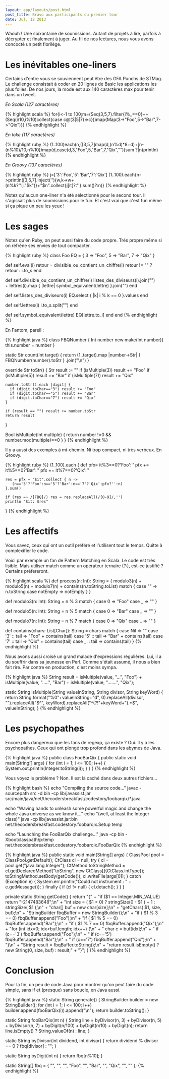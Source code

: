 ```yaml
---
layout: app/layouts/post.html
post_title: Bravo aux participants du premier tour
date: Jul, 12 2013
---
```


Waouh ! Une soixantaine de soumissions. Autant de projets à lire, parfois à décrypter et finalement à juger. Au fil de nos lectures, nous vous avons concocté un petit florilège.

Les inévitables one-liners
==========================

Certains d'entre vous se souviennent peut être des GFA Punchs de STMag. Le challenge consistait à coder en 20 lignes de Basic les applications les plus folles. De nos jours, la mode est aux 140 caractères max pour tenir dans un tweet.

*En Scala (127 caractères)*

{% highlight scala %}
for{i<-1 to 100;m=(Seq(3,5,7).filter{i%_==0}++(Seq(i/10,i%10)collect{case c@(3|5|7)=>c}))map{Map(3->"Foo",5->"Bar",7->"Qix")}}
{% endhighlight %}

*En Ioke (117 caractères)*

{% highlight ruby %}
(1..100)each(n,([3,5,7]map(d,(n%d)*8+d)+[n-(n%10)/10,n%10])map(d,case(d,3,"Foo",5,"Bar",7,"Qix",""))sum ?|n)println)
{% endhighlight %}
	
*En Groovy (137 caractères)*

{% highlight ruby %}
j=['3':'Foo','5':'Bar','7':'Qix']
(1..100).each{n->println([3,5,7].inject(''){w,k->w+(n%k?'':j."$k")}+"$n".collect{j[it]?:''}.sum()?:n)}
{% endhighlight %}

Notez qu'aucun one-liner n'a été sélectionné pour le second tour. Il s'agissait plus de soumissions pour le fun. Et c'est vrai que c'est fun même si ça pique un peu les yeux !

Les sages
=========

Notez qu'en Ruby, on peut aussi faire du code propre. Très propre même si on réfrène ses envies de tout compacter.

{% highlight ruby %}
class Foo
  EQ = {
    3 => "Foo",
    5 => "Bar",
    7 => "Qix"
  }

  def self.eval(i)
    retour = divisible_ou_contient_un_chiffre(i)
    retour != "" ? retour : i.to_s
  end

  def self.divisible_ou_contient_un_chiffre(i)
    listes_des_diviseurs(i).join("") \
    + lettres(i).map { |lettre| symbol_equivalent(lettre) }.join("")
  end

  def self.listes_des_diviseurs(i)
    EQ.select { |k| i % k == 0 }.values
  end

  def self.lettres(i)
    i.to_s.split("")
  end

  def self.symbol_equivalent(lettre)
    EQ[lettre.to_i]
  end
end
{% endhighlight %}

En Fantom, pareil :

{% highlight java %}
class FBQNumber {
  Int number
  new make(Int number){
    this.number = number
  }
  
  static Str count(Int target) {
    return (1..target).map |number->Str| { FBQNumber(number).toStr  } .join("\n")
  }

  override Str toStr() {
    Str result := ""
    if (isMultiple(3)) result += "Foo"
    if (isMultiple(5)) result +=  "Bar"
    if (isMultiple(7)) result += "Qix"
    
    number.toStr().each |digit| { 
      if (digit.toChar=="3") result += "Foo" 
      if (digit.toChar=="5") result += "Bar" 
      if (digit.toChar=="7") result += "Qix" 
    }
    
    if (result == "") result += number.toStr 
    return result
  }
  
  Bool isMultiple(Int multiple) {
    return number !=0 && number.mod(multiple)==0
  }
}
{% endhighlight %}

Il y a aussi des exemples à mi-chemin. Ni trop compact, ni très verbeux. En Groovy.

{% highlight ruby %}
(1..100).each {
    def pfx= it%3==0?'Foo':''
    pfx += it%5==0?'Bar':''
    pfx += it%7==0?'Qix':''
    
    res = pfx + "$it".collect { n ->       
       (n=='3'?'Foo':n=='5'?'Bar':n=='7'?'Qix':pfx?'':n)
    }.sum()

    if (res =~ /[FBQ]/) res = res.replaceAll(/[0-9]/,'')
    println "$it: $res"
}
{% endhighlight %}

Les affectifs
=============

Vous savez, ceux qui ont un outil préféré et l'utilisent tout le temps. Quitte à complexifier le code.

Voici par exemple un fan de Pattern Matching en Scala. Le code est très lisible. Mais utiliser match comme un opérateur ternaire (?:), est-ce justifié ? Certains préfereront.

{% highlight scala %}
def process(n: Int): String = {
  modulo3(n) + modulo5(n) + modulo7(n) + contains(n.toString.toList) match {
    case "" => n.toString
    case notEmpty => notEmpty
  }
}

def modulo3(n: Int): String =
  n % 3 match {
    case 0 => "Foo"
    case _ => ""
}

def modulo5(n: Int): String =
  n % 5 match {
    case 0 => "Bar"
    case _ => ""
}

def modulo7(n: Int): String =
  n % 7 match {
    case 0 => "Qix"
    case _ => ""
}

def contains(chars: List[Char]): String =
  chars match {
    case Nil => ""
    case '3' :: tail => "Foo" + contains(tail)
    case '5' :: tail => "Bar" + contains(tail)
    case '7' :: tail => "Qix" + contains(tail)
    case _ :: tail => contains(tail)
}
{% endhighlight %}

Nous avons aussi croisé un grand malade d'expressions régulières. Lui, il a du souffrir dans sa jeunesse en Perl. Comme s'était assumé, il nous a bien fait rire. Par contre en production, c'est moins sympa.

{% highlight java %}
String result = isMultiple(value, "...", "Foo") +
							 isMultiple(value, ".....", "Bar") +
							 isMultiple(value, ".......", "Qix");

static String isMultiple(String valueInString, String divisor, String keyWord) {
    return String.format("%0"+valueInString+"d", 0).replaceAll(divisor, "").replaceAll("$^", keyWord).replaceAll("^(?!"+keyWord+").*$", valueInString);
}
{% endhighlight %}

Les psychopathes
================

Encore plus dangereux que les fans de regexp, ça existe ? Oui. Il y a les psychopathes. Ceux qui ont plongé trop profond dans les abymes de Java.

{% highlight java %}
public class FooBarQix {
    public static void main(String[] args) {
        for (int i = 1; i <= 100; i++) {
            System.out.println(Integer.toString(i));
        }
    }
}
{% endhighlight %}

Vous voyez le problème ? Non. Il est là caché dans deux autres fichiers...

{% highlight bash %}
echo "Compiling the source code..."
javac -sourcepath src -d bin -cp lib/javassist.jar src/main/java/net/thecodersbreakfast/codestory/foobarqix/*.java

echo "Waving hands to unleash some powerful magic and change the whole Java universe as we know it..."
echo "(well, at least the Integer class)"
java -cp lib/javassist.jar:bin net.thecodersbreakfast.codestory.foobarqix.Setup temp

echo "Launching the FooBarQix challenge..."
java -cp bin -Xbootclasspath/p:temp net.thecodersbreakfast.codestory.foobarqix.FooBarQix
{% endhighlight %}

{% highlight java %}
public static void main(String[] args) {
    ClassPool pool = ClassPool.getDefault();
    CtClass cl = null;
    try {
        cl = pool.get("java.lang.Integer");
        CtMethod toStringMethod = cl.getDeclaredMethod("toString", new CtClass[]{CtClass.intType});
        toStringMethod.setBody(getCode());
        cl.writeFile(args[0]);
    } catch (Exception e) {
        System.err.println("Could not instrument : " + e.getMessage());
    } finally {
        if (cl != null) {
            cl.detach();
        }
    }
}

private static String getCode() {
    return
    "{" +
    "if ($1 == Integer.MIN_VALUE) return \"-2147483648\";\n" +
    "int size = ( $1 < 0) ? stringSize(0 - $1 ) + 1 : stringSize( $1 );\n" +
    "char[] buf = new char[size];\n" +
    "getChars( $1, size, buf);\n" +
    "StringBuilder fbqBuffer = new StringBuilder();\n" +
    "if ( $1 % 3 == 0) fbqBuffer.append(\"Foo\");\n" +
    "if ( $1 % 5 == 0) fbqBuffer.append(\"Bar\");\n" +
    "if ( $1 % 7 == 0) fbqBuffer.append(\"Qix\");\n" +
    "for (int idx=0; idx<buf.length; idx++) {\n" +
    "    char c = buf[idx];\n" +
    "    if (c=='3') fbqBuffer.append(\"Foo\");\n" +
    "    if (c=='5') fbqBuffer.append(\"Bar\");\n" +
    "    if (c=='7') fbqBuffer.append(\"Qix\");\n" +
    "}\n" +
    "String result = fbqBuffer.toString();\n" +
    "return result.isEmpty() ? new String(0, size, buf) : result;" +
    "}";
}
{% endhighlight %}

Conclusion
==========
Pour la fin, un peu de code Java pour montrer qu'on peut faire du code simple, sans if et (presque) sans boucle, en Java aussi.

{% highlight java %}
static String generate() {
	StringBuilder builder = new StringBuilder();
	for (int i = 1; i <= 100; i++)
		builder.append(fooBarQix(i)).append("\n");
	return builder.toString();
}

static String fooBarQix(int n) {
	String line = byDivisor(n, 3) + byDivisor(n, 5) + byDivisor(n, 7) + byDigit(n/100) + byDigit(n/10) + byDigit(n);
	return line.isEmpty() ? String.valueOf(n) : line;
}

static String byDivisor(int dividend, int divisor) {
	return dividend % divisor == 0 ? fbq[divisor] : "";
}

static String byDigit(int n) {
	return fbq[n%10];
}

static String[] fbq = { "", "", "", "Foo", "", "Bar", "", "Qix", "", "" };
{% endhighlight %}
